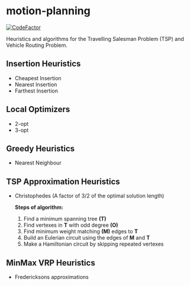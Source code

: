# motion-planning

[![CodeFactor](https://www.codefactor.io/repository/github/nykabhishek/motion-planning/badge)](https://www.codefactor.io/repository/github/nykabhishek/motion-planning)

Heuristics and algorithms for the Travelling Salesman Problem (TSP) and Vehicle Routing Problem.

## Insertion Heuristics
- Cheapest Insertion
- Nearest Insertion
- Farthest Insertion

## Local Optimizers
- 2-opt
- 3-opt

## Greedy Heuristics
- Nearest Neighbour

## TSP Approximation Heuristics
- Christophedes (A factor of 3/2 of the optimal solution length)

    **Steps of algorithm:**

    1. Find a minimum spanning tree **(T)**
    2. Find vertexes in **T** with odd degree **(O)**
    3. Find minimum weight matching **(M)** edges to **T**
    4. Build an Eulerian circuit using the edges of **M** and **T**
    5. Make a Hamiltonian circuit by skipping repeated vertexes


## MinMax VRP Heuristics
- Fredericksons approximations
